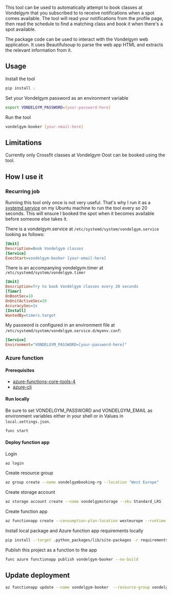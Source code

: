 This tool can be used to automatically attempt to book classes at Vondelgym that you subscribed to to receive notifications when a spot comes available.
The tool will read your notifications from the profile page, then read the schedule to find a matching class and book it when there's a spot available.

The package code can be used to interact with the Vondelgym web application. It uses Beautifulsoup to parse the web app HTML and extracts the relevant information from it.

## Usage
Install the tool
```bash
pip install .
```

Set your Vondelgym password as an environment variable
```bash
export VONDELGYM_PASSWORD=[your-password-here]
```

Run the tool
```bash
vondelgym-booker [your-email-here] 
```

## Limitations
Currently only Crossfit classes at Vondelgym Oost can be booked using the tool.

## How I use it

### Recurring job
Running this tool only once is not very useful.
That's why I run it as a [systemd service](https://www.freedesktop.org/software/systemd/man/systemd.service.html) on my Ubuntu machine to run the tool every so 20 seconds. 
This will ensure I booked the spot when it becomes available before someone else takes it.

There is a vondelgym.service at `/etc/systemd/system/vondelgym.service` looking as follows:
```ini
[Unit]
Description=Book Vondelgym classes
[Service]
ExecStart=vondelgym-booker [your-email-here]
```

There is an accompanying vondelgym.timer at `/etc/systemd/system/vondelgym.timer`
```ini
[Unit]
Description=Try to book Vondelgym classes every 20 seconds
[Timer]
OnBootSec=10
OnUnitActiveSec=20
AccuracySec=1s
[Install]
WantedBy=timers.target
```

My password is configured in an environment file at `/etc/systemd/system/vondelgym.service.d/myenv.conf`:
```ini
[Service]
Environment="VONDELGYM_PASSWORD=[your-password-here]"
```

### Azure function
#### Prerequisites
- [azure-functions-core-tools-4](https://docs.microsoft.com/en-us/azure/azure-functions/functions-run-local?tabs=v4%2Clinux%2Ccsharp%2Cportal%2Cbash#v2)
- [azure-cli](https://docs.microsoft.com/en-us/cli/azure/install-azure-cli)

#### Run locally
Be sure to set VONDELGYM_PASSWORD and VONDELGYM_EMAIL as environment variables either in your shell or in Values in `local.settings.json`.

```bash
func start
```

#### Deploy function app
Login
```bash
az login
```

Create resource group
```bash
az group create --name vondelgymbooking-rg --location "West Europe"
```

Create storage account
```bash
az storage account create --name vondelgymstorage --sku Standard_LRS
```

Create function app
```bash
az functionapp create --consumption-plan-location westeurope --runtime python --runtime-version 3.8 --functions-version 4 --name vondelgym-booker --os-type linux --storage-account vondelgymstorage
```

Install local package and Azure function app requirements locally
```bash
pip install --target .python_packages/lib/site-packages -r requirements.txt  .
```

Publish this project as a function to the app
```bash
func azure functionapp publish vondelgym-booker --no-build
```

## Update deployment
```bash
az functionapp update --name vondelgym-booker  --resource-group vondelgymbooking-rg
```